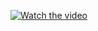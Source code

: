 
[![Watch the video](https://img.youtube.com/vi/T-D1KVIuvjA/maxresdefault.jpg)](https://drive.google.com/drive/u/0/my-drive)
